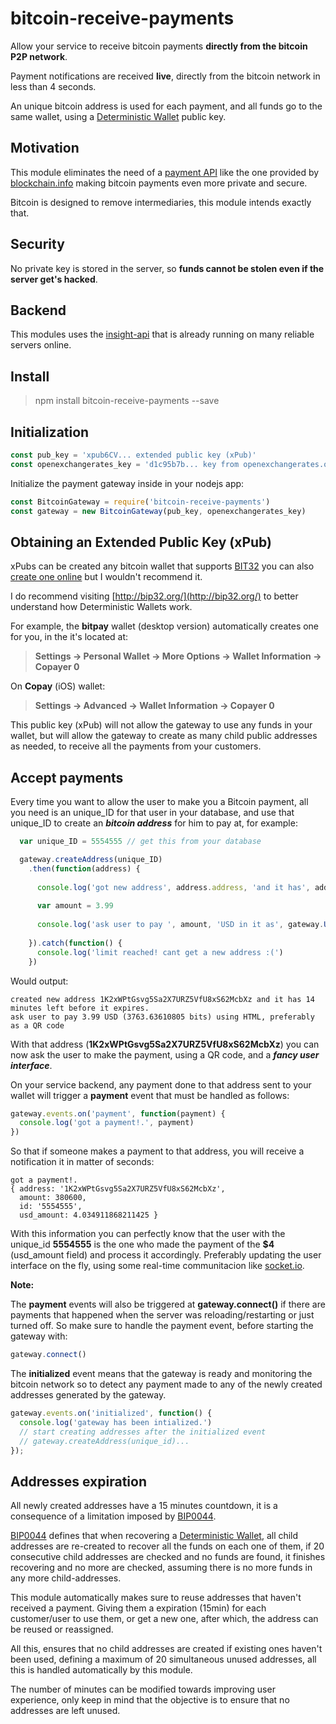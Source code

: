 bitcoin-receive-payments
===================
Allow your service to receive bitcoin payments **directly from the bitcoin P2P network**.

Payment notifications are received **live**, directly from the bitcoin network in less than 4 seconds.

An unique bitcoin address is used for each payment, and all funds go to the same wallet, using a [Deterministic Wallet](https://en.bitcoin.it/wiki/Deterministic_wallet) public key. 

Motivation
--
This module eliminates the need of a [payment API](https://blockchain.info/es/api/api_receive) like the one provided by [blockchain.info](https://blockchain.info/) making bitcoin payments even more private and secure.

Bitcoin is designed to remove intermediaries, this module intends exactly that.

Security
--

No private key is stored in the server, so **funds cannot be stolen even if the server get's hacked**.

Backend
--
This modules uses the [insight-api](https://github.com/bitpay/insight-api) that is already running on many reliable servers online.

Install
--------------------

> npm install bitcoin-receive-payments --save

Initialization
---

```javascript
const pub_key = 'xpub6CV... extended public key (xPub)'
const openexchangerates_key = 'd1c95b7b... key from openexchangerates.org' // to automatically convert USD amounts to BTC at real time rates
```

Initialize the payment gateway inside in your nodejs app:
```javascript
const BitcoinGateway = require('bitcoin-receive-payments')
const gateway = new BitcoinGateway(pub_key, openexchangerates_key)
```


Obtaining an Extended Public Key (xPub) 
----
xPubs can be created any bitcoin wallet that supports [BIT32](https://github.com/bitcoin/bips/blob/master/bip-0032.mediawiki) you can also [create one online](http://bip32.org/) but I wouldn't recommend it.

I do recommend visiting [http://bip32.org/](http://bip32.org/) to better understand how Deterministic Wallets work.

For example, the **bitpay** wallet (desktop version) automatically creates one for you, in the it's located at: 
> **Settings -> Personal Wallet -> More Options -> Wallet Information -> Copayer 0**

On **Copay** (iOS) wallet:
> **Settings -> Advanced -> Wallet Information -> Copayer 0**

This public key (xPub) will not allow the gateway to use any funds in your wallet, but will allow the gateway to create as many child public addresses as needed, to receive all the payments from your customers.

Accept payments
--

Every time you want to allow the user to make you a Bitcoin payment, all you need is an unique_ID for that user in your database, and use that unique_ID to create an ***bitcoin address*** for him to pay at, for example:

```javascript
  var unique_ID = 5554555 // get this from your database

  gateway.createAddress(unique_ID)
    .then(function(address) {
    
      console.log('got new address', address.address, 'and it has', address.seconds_left / 60, 'minutes left before it expires.')
      
      var amount = 3.99
      
      console.log('ask user to pay ', amount, 'USD in it as', gateway.USDtoBIT(amount) + ' bits, using HTML, preferably as a QR code')
      
    }).catch(function() {
      console.log('limit reached! cant get a new address :(')
    })
```
Would output:
```
created new address 1K2xWPtGsvg5Sa2X7URZ5VfU8xS62McbXz and it has 14 minutes left before it expires.
ask user to pay 3.99 USD (3763.63610805 bits) using HTML, preferably as a QR code
```

With that address (**1K2xWPtGsvg5Sa2X7URZ5VfU8xS62McbXz**) you can now ask the user to make the payment, using a QR code, and a ***fancy user interface***.

On your service backend, any payment done to that address sent to your wallet will trigger a **payment** event that must be handled as follows:
```javascript
gateway.events.on('payment', function(payment) {
  console.log('got a payment!.', payment)
})
```
So that if someone makes a payment to that address, you will receive a notification it in matter of seconds:
```
got a payment!. 
{ address: '1K2xWPtGsvg5Sa2X7URZ5VfU8xS62McbXz',
  amount: 380600,
  id: '5554555',
  usd_amount: 4.034911868211425 }
````

With this information you can perfectly know that the user with the unique_id **5554555** is the one who made the payment of the **$4** (usd_amount field) and process it accordingly. Preferably updating the user interface on the fly, using some real-time communitacion like [socket.io](https://socket.io/).

**Note:**

The **payment** events will also be triggered at **gateway.connect()** if there are payments that happened when the server was reloading/restarting or just turned off. So make sure to handle the payment event, before starting the gateway with:

```javascript
gateway.connect()
```

The **initialized** event means that the gateway is ready and monitoring the bitcoin network so to detect any payment made to any of the newly created addresses generated by the gateway. 

```javascript
gateway.events.on('initialized', function() {
  console.log('gateway has been intialized.')
  // start creating addresses after the initialized event
  // gateway.createAddress(unique_id)...
});
```

Addresses expiration
--

All newly created addresses have a 15 minutes countdown, it is a consequence of a limitation imposed by [BIP0044](https://github.com/bitcoin/bips/blob/master/bip-0044.mediawiki).

[BIP0044](https://github.com/bitcoin/bips/blob/master/bip-0044.mediawiki) defines that when recovering a [Deterministic Wallet](https://en.bitcoin.it/wiki/Deterministic_wallet), all child addresses are re-created to recover all the funds on each one of them, if 20 consecutive child addresses are checked and no funds are found, it finishes recovering and no more are checked, assuming there is no more funds in any more child-addresses.

This module automatically makes sure to reuse addresses that haven't received a payment. Giving them a expiration (15min) for each customer/user to use them, or get a new one, after which, the address can be reused or reassigned.

All this, ensures that no child addresses are created if existing ones haven't been used, defining a maximum of 20 simultaneous unused addresses, all this is handled automatically by this module.

The number of minutes can be modified towards improving user experience, only keep in mind that the objective is to ensure that no addresses are left unused.
